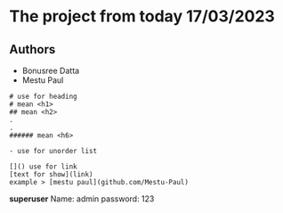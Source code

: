 # The project from today 17/03/2023
## Authors
- Bonusree Datta
- Mestu Paul

```
# use for heading
# mean <h1>
## mean <h2>
.
.
###### mean <h6>

```
```
- use for unorder list
```

```
[]() use for link
[text for show](link)
example > [mestu paul](github.com/Mestu-Paul)
```

**superuser**
Name: admin
password: 123
